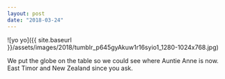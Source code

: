 ```yaml
---
layout: post
date: "2018-03-24"
---
```


![yo yo]({{ site.baseurl }}/assets/images/2018/tumblr_p645gyAkuw1r16syio1_1280-1024x768.jpg)

We put the globe on the table so we could see where Auntie Anne is now. East Timor and New Zealand since you ask.
